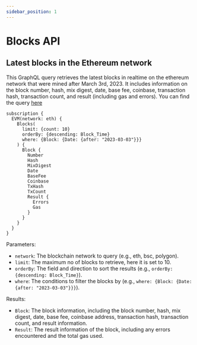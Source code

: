 ```yaml
---
sidebar_position: 1
---
```


# Blocks API

##  Latest blocks in the Ethereum network

This GraphQL query retrieves the latest blocks in realtime on the ethereum network that were mined after March 3rd, 2023. It includes information on the block number, hash, mix digest, date, base fee, coinbase, transaction hash, transaction count, and result (including gas and errors). You can find the query [here](https://graphql.bitquery.io/ide/Latest-blocks-in-the-Ethereum-network_1)

```
subscription {
  EVM(network: eth) {
    Blocks(
      limit: {count: 10}
      orderBy: {descending: Block_Time}
      where: {Block: {Date: {after: "2023-03-03"}}}
    ) {
      Block {
        Number
        Hash
        MixDigest
        Date
        BaseFee
        Coinbase
        TxHash
        TxCount
        Result {
          Errors
          Gas
        }
      }
    }
  }
}
```


Parameters:

-   `network`: The blockchain network to query (e.g., eth, bsc, polygon).
-   `limit`: The maximum no of blocks to retrieve, here it is set to 10.
-   `orderBy`: The field and direction to sort the results (e.g., `orderBy: {descending: Block_Time}`).
-   `where`: The conditions to filter the blocks by (e.g., `where: {Block: {Date: {after: "2023-03-03"}}}`).

Results:

-   `Block`: The block information, including the block number, hash, mix digest, date, base fee, coinbase address, transaction hash, transaction count, and result information.
-   `Result`: The result information of the block, including any errors encountered and the total gas used.

